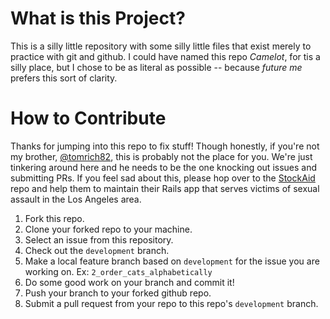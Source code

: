 # What is this Project?
This is a silly little repository with some silly little files that exist merely to practice with git and github. I could have named this repo _Camelot_, for tis a silly place, but I chose to be as literal as possible -- because _future me_ prefers this sort of clarity.

# How to Contribute
Thanks for jumping into this repo to fix stuff! Though honestly, if you're not my brother, [@tomrich82](tomrich82), this is probably not the place for you. We're just tinkering around here and he needs to be the one knocking out issues and submitting PRs. If you feel sad about this, please hop over to the [StockAid](https://github.com/GratefulGarmentProject/StockAid) repo and help them to maintain their Rails app that serves victims of sexual assault in the Los Angeles area.

1. Fork this repo.
2. Clone your forked repo to your machine.
3. Select an issue from this repository.
4. Check out the `development` branch.
5. Make a local feature branch based on `development` for the issue you are working on. Ex: `2_order_cats_alphabetically`
6. Do some good work on your branch and commit it!
7. Push your branch to your forked github repo.
8. Submit a pull request from your repo to this repo's `development` branch.
